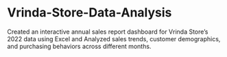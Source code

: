 # Vrinda-Store-Data-Analysis
Created an interactive annual sales report dashboard for Vrinda Store’s 2022 data using Excel and Analyzed sales trends, customer demographics, and purchasing behaviors across different months. 
